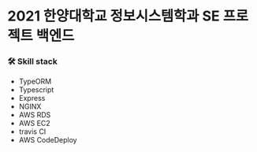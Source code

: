 # 2021 한양대학교 정보시스템학과 SE 프로젝트 백엔드 


### 🛠 Skill stack 
- TypeORM
- Typescript
- Express
- NGINX
- AWS RDS
- AWS EC2
- travis CI
- AWS CodeDeploy
